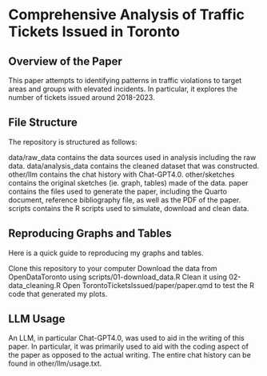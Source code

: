 # Comprehensive Analysis of Traffic Tickets Issued in Toronto

## Overview of the Paper

This paper attempts to identifying patterns in traffic violations to target areas and groups with elevated incidents. In particular, it explores the number of tickets issued around 2018-2023.

## File Structure

The repository is structured as follows:

data/raw_data contains the data sources used in analysis including the raw data. data/analysis_data contains the cleaned dataset that was constructed. other/llm contains the chat history with Chat-GPT4.0. other/sketches contains the original sketches (ie. graph, tables) made of the data. paper contains the files used to generate the paper, including the Quarto document, reference bibliography file, as well as the PDF of the paper. scripts contains the R scripts used to simulate, download and clean data.

## Reproducing Graphs and Tables

Here is a quick guide to reproducing my graphs and tables.

Clone this repository to your computer Download the data from OpenDataToronto using scripts/01-download_data.R Clean it using 02-data_cleaning.R Open TorontoTicketsIssued/paper/paper.qmd to test the R code that generated my plots.

## LLM Usage

An LLM, in particular Chat-GPT4.0, was used to aid in the writing of this paper. In particular, it was primarily used to aid with the coding aspect of the paper as opposed to the actual writing. The entire chat history can be found in other/llm/usage.txt.
